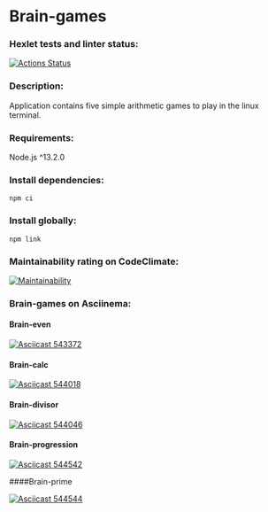 # Brain-games

### Hexlet tests and linter status:
[![Actions Status](https://github.com/ikki-li/frontend-project-44/workflows/hexlet-check/badge.svg)](https://github.com/ikki-li/frontend-project-44/actions)

### Description:

Application contains five simple arithmetic games to play in the linux terminal.

### Requirements:
Node.js ^13.2.0

### Install dependencies:
```
npm ci
``` 
### Install globally:
```
npm link
```

### Maintainability rating on CodeClimate:
 [![Maintainability](https://api.codeclimate.com/v1/badges/f4b7aa860861316b85f3/maintainability)](https://codeclimate.com/github/ikki-li/frontend-project-44/maintainability)

### Brain-games on Asciinema:

#### Brain-even

[![Asciicast 543372](https://asciinema.org/a/546127.svg)](https://asciinema.org/a/546127)

#### Brain-calc

[![Asciicast 544018](https://asciinema.org/a/546128.svg)](https://asciinema.org/a/546128)

#### Brain-divisor

[![Asciicast 544046](https://asciinema.org/a/546129.svg)](https://asciinema.org/a/546129)

#### Brain-progression

[![Asciicast 544542](https://asciinema.org/a/546130.svg)](https://asciinema.org/a/546130)

####Brain-prime

[![Asciicast 544544](https://asciinema.org/a/546131.svg)](https://asciinema.org/a/546131)
